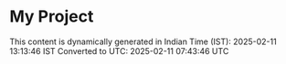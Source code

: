 # My Project

This content is dynamically generated in Indian Time (IST): 2025-02-11 13:13:46 IST
Converted to UTC: 2025-02-11 07:43:46 UTC
